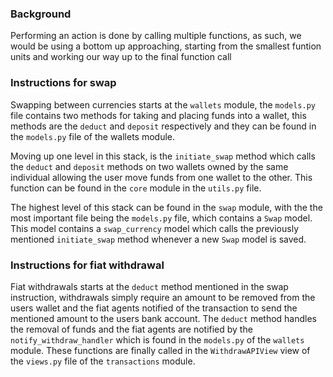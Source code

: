 ### Background ###
Performing an action is done by calling multiple functions,
as such, we would be using a bottom up approaching, starting
from the smallest funtion units and working our way up to
the final function call

### Instructions for swap ###

Swapping between currencies starts at the `wallets` module,
the `models.py` file contains two methods for taking and
placing funds into a wallet, this methods are the
`deduct` and `deposit` respectively and they can be found
in the `models.py` file of the wallets module.

Moving up one level in this stack, is the `initiate_swap`
method which calls the `deduct` and `deposit` methods
on two wallets owned by the same individual allowing the
user move funds from one wallet to the other. This function
can be found in the `core` module in the `utils.py` file.

The highest level of this stack can be found in the `swap`
module, with the the most important file being the `models.py`
file, which contains a `Swap` model. This model contains a
`swap_currency` model which calls the previously mentioned
`initiate_swap` method whenever a new `Swap` model is saved.


### Instructions for fiat withdrawal ###

Fiat withdrawals starts at the `deduct` method mentioned
in the swap instruction, withdrawals simply require an
amount to be removed from the users wallet and the
fiat agents notified of the transaction to send the
mentioned amount to the users bank account.
The `deduct` method handles the removal of funds and the
fiat agents are notified by the `notify_withdraw_handler`
which is found in the `models.py` of the `wallets` module.
These functions are finally called in the `WithdrawAPIView`
view of the `views.py` file of the `transactions` module.
